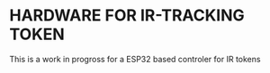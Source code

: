 # HARDWARE FOR IR-TRACKING TOKEN
This is a work in progross for a ESP32 based controler for IR tokens
